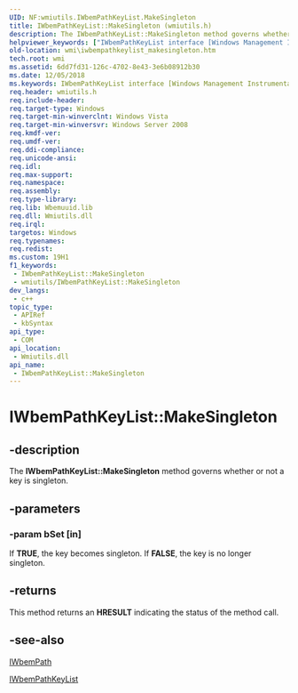 ```yaml
---
UID: NF:wmiutils.IWbemPathKeyList.MakeSingleton
title: IWbemPathKeyList::MakeSingleton (wmiutils.h)
description: The IWbemPathKeyList::MakeSingleton method governs whether or not a key is singleton.
helpviewer_keywords: ["IWbemPathKeyList interface [Windows Management Instrumentation]","MakeSingleton method","IWbemPathKeyList.MakeSingleton","IWbemPathKeyList::MakeSingleton","MakeSingleton","MakeSingleton method [Windows Management Instrumentation]","MakeSingleton method [Windows Management Instrumentation]","IWbemPathKeyList interface","_hmm_iwbempathkeylist_makesingleton","wmi.iwbempathkeylist_makesingleton","wmiutils/IWbemPathKeyList::MakeSingleton"]
old-location: wmi\iwbempathkeylist_makesingleton.htm
tech.root: wmi
ms.assetid: 6dd7fd31-126c-4702-8e43-3e6b08912b30
ms.date: 12/05/2018
ms.keywords: IWbemPathKeyList interface [Windows Management Instrumentation],MakeSingleton method, IWbemPathKeyList.MakeSingleton, IWbemPathKeyList::MakeSingleton, MakeSingleton, MakeSingleton method [Windows Management Instrumentation], MakeSingleton method [Windows Management Instrumentation],IWbemPathKeyList interface, _hmm_iwbempathkeylist_makesingleton, wmi.iwbempathkeylist_makesingleton, wmiutils/IWbemPathKeyList::MakeSingleton
req.header: wmiutils.h
req.include-header: 
req.target-type: Windows
req.target-min-winverclnt: Windows Vista
req.target-min-winversvr: Windows Server 2008
req.kmdf-ver: 
req.umdf-ver: 
req.ddi-compliance: 
req.unicode-ansi: 
req.idl: 
req.max-support: 
req.namespace: 
req.assembly: 
req.type-library: 
req.lib: Wbemuuid.lib
req.dll: Wmiutils.dll
req.irql: 
targetos: Windows
req.typenames: 
req.redist: 
ms.custom: 19H1
f1_keywords:
 - IWbemPathKeyList::MakeSingleton
 - wmiutils/IWbemPathKeyList::MakeSingleton
dev_langs:
 - c++
topic_type:
 - APIRef
 - kbSyntax
api_type:
 - COM
api_location:
 - Wmiutils.dll
api_name:
 - IWbemPathKeyList::MakeSingleton
---
```


# IWbemPathKeyList::MakeSingleton


## -description

The 
<b>IWbemPathKeyList::MakeSingleton</b> method governs whether or not a key is singleton.

## -parameters

### -param bSet [in]

If <b>TRUE</b>, the key becomes singleton. If <b>FALSE</b>, the key is no longer singleton.

## -returns

This method returns an <b>HRESULT</b> indicating the status of the method call.

## -see-also

<a href="/windows/desktop/api/wmiutils/nn-wmiutils-iwbempath">IWbemPath</a>



<a href="/windows/desktop/api/wmiutils/nn-wmiutils-iwbempathkeylist">IWbemPathKeyList</a>

